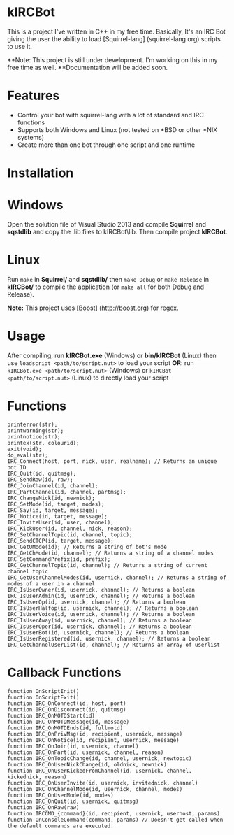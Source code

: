 kIRCBot
========

This is a project I've written in C++ in my free time.
Basically, It's an IRC Bot giving the user the ability to load [Squirrel-lang] (squirrel-lang.org) scripts to use it.

**Note: This project is still under development. I'm working on this in my free time as well.
**Documentation will be added soon.

Features
=========

+ Control your bot with squirrel-lang with a lot of standard and IRC functions
+ Supports both Windows and Linux (not tested on *BSD or other *NIX systems)
+ Create more than one bot through one script and one runtime

Installation
=============

Windows
========

Open the solution file of Visual Studio 2013 and compile **Squirrel** and **sqstdlib** and copy the .lib files to kIRCBot\lib\.
Then compile project **kIRCBot**.

Linux
======

Run ``make`` in **Squirrel/** and **sqstdlib/** then ``make Debug`` or ``make Release`` in **kIRCBot/** to compile the application (or ``make all`` for both Debug and Release).

**Note:** This project uses [Boost] (http://boost.org) for regex.

Usage
=====

After compiling, run **kIRCBot.exe** (Windows) or **bin/kIRCBot** (Linux)
then use ``loadscript <path/to/script.nut>`` to load your script
**OR**: run ``kIRCBot.exe <path/to/script.nut>`` (Windows) or ``kIRCBot <path/to/script.nut>`` (Linux) to directly load your script

Functions
==========
```squirrel
printerror(str);
printwarning(str);
printnotice(str);
printex(str, colourid);
exit(void);
do_eval(str);
IRC_Connect(host, port, nick, user, realname); // Returns an unique bot ID
IRC_Quit(id, quitmsg);
IRC_SendRaw(id, raw);
IRC_JoinChannel(id, channel);
IRC_PartChannel(id, channel, partmsg);
IRC_ChangeNick(id, newnick);
IRC_SetMode(id, target, modes);
IRC_Say(id, target, message);
IRC_Notice(id, target, message);
IRC_InviteUser(id, user, channel);
IRC_KickUser(id, channel, nick, reason);
IRC_SetChannelTopic(id, channel, topic);
IRC_SendCTCP(id, target, message);
IRC_GetUMode(id); // Returns a string of bot's mode
IRC_GetChMode(id, channel); // Returns a string of a channel modes
IRC_SetCommandPrefix(id, prefix);
IRC_GetChannelTopic(id, channel); // Retunrs a string of current channel topic
IRC_GetUserChannelModes(id, usernick, channel); // Returns a string of modes of a user in a channel
IRC_IsUserOwner(id, usernick, channel); // Returns a boolean
IRC_IsUserAdmin(id, usernick, channel); // Returns a boolean
IRC_IsUserOp(id, usernick, channel); // Returns a boolean
IRC_IsUserHalfop(id, usernick, channel); // Returns a boolean
IRC_IsUserVoice(id, usernick, channel); // Returns a boolean
IRC_IsUserAway(id, usernick, channel); // Returns a boolean
IRC_IsUserOper(id, usernick, channel); // Returns a boolean
IRC_IsUserBot(id, usernick, channel); // Returns a boolean
IRC_IsUserRegistered(id, usernick, channel); // Returns a boolean
IRC_GetChannelUserList(id, channel); // Returns an array of userlist
```

Callback Functions
==================

```squirrel
function OnScriptInit()
function OnScriptExit()
function IRC_OnConnect(id, host, port)
function IRC_OnDisconnect(id, quitmsg)
function IRC_OnMOTDStart(id)
function IRC_OnMOTDMessage(id, message)
function IRC_OnMOTDEnds(id, fullmotd)
function IRC_OnPrivMsg(id, recipient, usernick, message)
function IRC_OnNotice(id, recipient, usernick, message)
function IRC_OnJoin(id, usernick, channel)
function IRC_OnPart(id, usernick, channel, reason)
function IRC_OnTopicChange(id, channel, usernick, newtopic)
function IRC_OnUserNickChange(id, oldnick, newnick)
function IRC_OnUserKickedFromChannel(id, usernick, channel, kickednick, reason)
function IRC_OnUserInvite(id, usernick, invitednick, channel)
function IRC_OnChannelMode(id, usernick, channel, modes)
function IRC_OnUserMode(id, modes)
function IRC_OnQuit(id, usernick, quitmsg)
function IRC_OnRaw(raw)
function IRCCMD_{command}(id, recipient, usernick, userhost, params)
function OnConsoleCommand(command, params) // Doesn't get called when the default commands are executed.
```